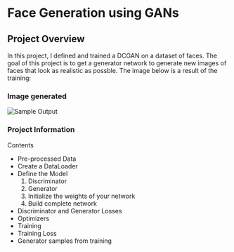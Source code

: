 # Face Generation using GANs

## Project Overview

In this project, I defined and trained a DCGAN on a dataset of faces. The goal of this project is to get a generator network to generate new images of faces that look as realistic as possble. The image below is a result of the training:

### Image generated
![Sample Output](https://user-images.githubusercontent.com/23194592/63302009-54a1e300-c2dc-11e9-8a4c-680c7c992a81.png)



### Project Information
Contents
* Pre-processed Data
* Create a DataLoader
* Define the Model
	1. Discriminator
	2. Generator
	3. Initialize the weights of your network
	4. Build complete network
* Discriminator and Generator Losses
* Optimizers
* Training
* Training Loss
* Generator samples from training
